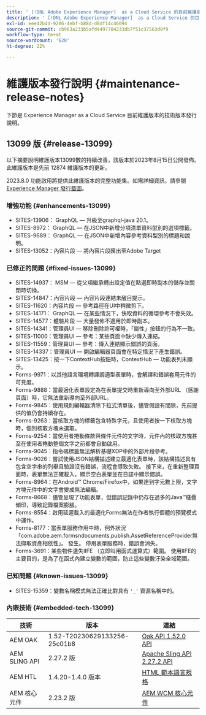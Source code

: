 ```yaml
---
title: ' [!DNL Adobe Experience Manager]  as a Cloud Service 的目前維護版本發行說明。'
description: ' [!DNL Adobe Experience Manager]  as a Cloud Service 的目前維護版本發行說明。'
exl-id: eee42b4d-9206-4ebf-b88d-d8df14c46094
source-git-commit: cb963a233b5afd4497704233db7f51c37563d0f9
workflow-type: tm+mt
source-wordcount: '620'
ht-degree: 22%

---
```


# 維護版本發行說明 {#maintenance-release-notes}

下節是 Experience Manager as a Cloud Service 目前維護版本的技術版本發行說明。

## 13099 版 {#release-13099}

以下摘要說明維護版本13099數的持續改善，該版本於2023年8月15日公開發佈。 此維護版本是先前 12874 維護版本的更新。

2023.8.0 功能啟用將提供此維護版本的完整功能集。如需詳細資訊，請參閱 [Experience Manager 發行藍圖](https://experienceleague.adobe.com/docs/experience-manager-release-information/aem-release-updates/update-releases-roadmap.html)。

### 增強功能 {#enhancements-13099}

- SITES-13906： GraphQL — 升級至graphql-java 20.1。
- SITES-8972： GraphQL — 在JSON中新增分項清單資料型別的選項標籤。
- SITES-9689： GraphQL — 在JSON中新增內容參考資料型別的標題和說明。
- SITES-13052：內容片段 — 將內容片段匯出至Adobe Target

### 已修正的問題 {#fixed-issues-13099}

- SITES-14937： MSM — 從父項繼承轉出設定值在點選即時副本的儲存並關閉時切換。
- SITES-14847：內容片段 — 內容片段連結未醒目提示。
- SITES-11620：內容片段 — 參考路徑在UI中稍微剪下。
- SITES-14171： GraphQL — 在某些情況下，快取資料的循環參考不會失效。
- SITES-14577：體驗片段 — 大量發佈不適用於即時副本。
- SITES-14341：管理員UI — 移除刪除許可權時，「屬性」按鈕的行為不一致。
- SITES-11000：管理員UI — 參考：某些頁面中缺少傳入連結。
- SITES-11559：管理員UI — 參考：傳入連結顯示錯誤的頁面。
- SITES-14337：管理員UI — 開啟編輯器頁面會在特定情況下產生錯誤。
- SITES-13425：按一下ContextHub按鈕時，ContextHub — 功能表列未顯示。
- Forms-9971：以其他語言環境轉譯調適型表單時，會解譯和錯誤套用元件的可見度。
- Forms-9888：當最適化表單設定為在表單提交時重新導向至外部URL （感謝頁面）時，它無法重新導向至外部URL。
- Forms-9845：使用規則編輯器清除下拉式清單後，儘管假設有間隙，先前提供的值仍會持續存在。
- Forms-9263：當核取方塊的標籤包含特殊字元，且使用者按一下核取方塊時，個別核取方塊未選取。
- Forms-9254：當使用者捲動條款與條件元件的文字時，元件內的核取方塊甚至在使用者捲動整個文字之前都會自動啟用。
- Forms-9045：指令碼標籤無法解析基礎XDP中的外部片段參考。
- Forms-9026：嘗試使用JSON結構描述建立最適化表單時，該結構描述具有包含空字串的列舉且驗證沒有錯誤，流程會導致失敗。 接下來，在重新整理頁面時，表單無法正確載入，顯示空白表單並在日誌中顯示錯誤。
- Forms-8964：在Android™ Chrome/Firefox中，如果達到字元數上限，文字方塊元件中的文字會變成無法編輯。
- Forms-8668：儘管呈現了功能表單，但錯誤記錄中仍存在過多的Java™棧疊傾印，導致記錄檔案膨脹。
- Forms-8554：啟用延遲載入的最適化Forms無法在作者執行個體的預覽模式中運作。
- Forms-8177：當表單服務作用中時，例外狀況「com.adobe.aem.formsndocuments.publish.AssetReferenceProvider無法擷取資產相依性」。 發生。 停用表單服務時，錯誤會消失。
- Forms-3691：某些物件遺失IIFE （立即叫用函式運算式）範圍。 使用IIFE的主要目的，是為了在函式內建立變數的範圍，防止這些變數汙染全域範圍。


### 已知問題 {#known-issues-13099}

- SITES-15359：變數名稱模式無法正確比對具有 ```'_'``` 資源名稱中的。

### 內嵌技術 {#embedded-tech-13099}

| 技術 | 版本 | 連結 |
|---|---|---|
| AEM OAK | 1.52-T20230629133256-25c01b8 | [Oak API 1.52.0 API](https://www.javadoc.io/doc/org.apache.jackrabbit/oak-api/1.52.0/index.html) |
| AEM SLING API | 2.27.2 版 | [Apache Sling API 2.27.2 API](https://www.javadoc.io/doc/org.apache.sling/org.apache.sling.api/latest/index.html) |
| AEM HTL | 1.4.20-1.4.0 版本 | [HTML 範本語言規格](https://github.com/adobe/htl-spec) |
| AEM 核心元件 | 2.23.2 版 | [AEM WCM 核心元件](https://github.com/adobe/aem-core-wcm-components) |
